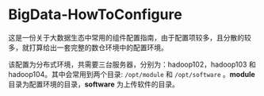 # BigData-HowToConfigure

这是一份关于大数据生态中常用的组件配置指南，由于配置项较多，且分散的较多，就打算给出一套完整的数仓环境中的配置环境。

该配置为分布式环境，共需要三台服务器，分别为：hadoop102，hadoop103 和 hadoop104。其中会常用到两个目录: `/opt/module` 和 `/opt/software` 。**module** 目录为配置环境的目录，**software** 为上传软件的目录。

